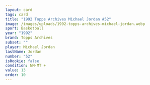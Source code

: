 ```yaml
---
layout: card
tags: card
title: "1992 Topps Archives Michael Jordan #52"
image: /images/uploads/1992-topps-archives-michael-jordan.webp
sport: Basketball
year: "1992"
brand: Topps Archives
subset: ""
player: Michael Jordan
lastName: Jordan
number: "52"
isRookie: false
condition: NM-MT +
value: 13
order: 10
---
```

